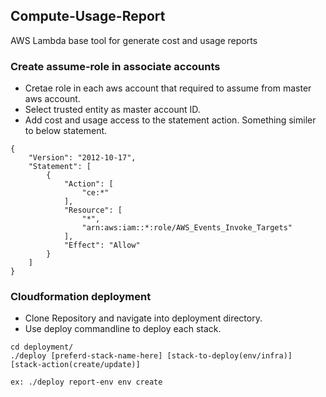 ## Compute-Usage-Report
AWS Lambda base tool for generate cost and usage reports

### Create assume-role in associate accounts
- Cretae role in each aws account that required to assume from master aws account.
- Select trusted entity as master account ID.
- Add cost and usage access to the statement action. Something similer to below statement.
```
{
    "Version": "2012-10-17",
    "Statement": [
        {
            "Action": [
                "ce:*"
            ],
            "Resource": [
                "*",
                "arn:aws:iam::*:role/AWS_Events_Invoke_Targets"
            ],
            "Effect": "Allow"
        }
    ]
}
```

### Cloudformation deployment
- Clone Repository and navigate into deployment directory.
- Use deploy commandline to deploy each stack.
```
cd deployment/
./deploy [preferd-stack-name-here] [stack-to-deploy(env/infra)] [stack-action(create/update)]

ex: ./deploy report-env env create
```